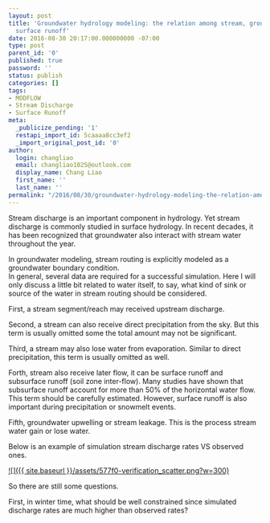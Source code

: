 ```yaml
---
layout: post
title: 'Groundwater hydrology modeling: the relation among stream, groundwater and
  surface runoff'
date: 2016-08-30 20:17:00.000000000 -07:00
type: post
parent_id: '0'
published: true
password: ''
status: publish
categories: []
tags:
- MODFLOW
- Stream Discharge
- Surface Runoff
meta:
  _publicize_pending: '1'
  restapi_import_id: 5caaaa8cc3ef2
  _import_original_post_id: '0'
author:
  login: changliao
  email: changliao1025@outlook.com
  display_name: Chang Liao
  first_name: ''
  last_name: ''
permalink: "/2016/08/30/groundwater-hydrology-modeling-the-relation-among-stream-groundwater-and-surface-runoff/"
---
```

Stream discharge is an important component in hydrology. Yet stream discharge is commonly studied in surface hydrology. In recent decades, it has been recognized that groundwater also interact with stream water throughout the year.

In groundwater modeling, stream routing is explicitly modeled as a groundwater boundary condition.  
In general, several data are required for a successful simulation. Here I will only discuss a little bit related to water itself, to say, what kind of sink or source of the water in stream routing should be considered.

First, a stream segment/reach may received upstream discharge.

Second, a stream can also receive direct precipitation from the sky. But this term is usually omitted some the total amount may not be significant.

Third, a stream may also lose water from evaporation. Similar to direct precipitation, this term is usually omitted as well.

Forth, stream also receive later flow, it can be surface runoff and subsurface runoff (soil zone inter-flow). Many studies have shown that subsurface runoff account for more than 50% of the horizontal water flow. This term should be carefully estimated. However, surface runoff is also important during precipitation or snowmelt events.

Fifth, groundwater upwelling or stream leakage. This is the process stream water gain or lose water.

Below is an example of simulation stream discharge rates VS observed ones.

[![]({{ site.baseurl }}/assets/577f0-verification_scatter.png?w=300)](https://changliao.files.wordpress.com/2016/08/577f0-verification_scatter.png)

So there are still some questions.&nbsp;

First, in winter time, what should be well constrained since simulated discharge rates are much higher than observed rates?

